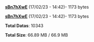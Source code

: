 [**sBn7hXwE**](/data/sBn7hXwE.txt) (17/02/23 - 14:42)- 1173 bytes

[**sBn7hXwE**](/data/sBn7hXwE.txt) (17/02/23 - 14:42)- 1173 bytes

**Total Datas**: 10343

**Total Size**: 66.89 MB / 66.9 MB